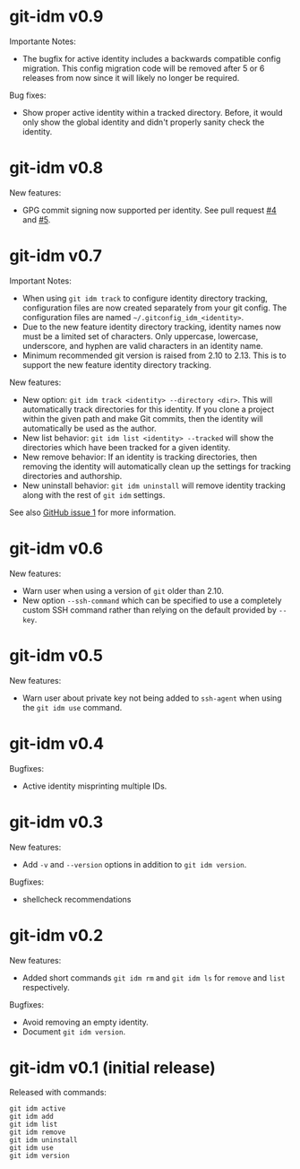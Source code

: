 # git-idm v0.9

Importante Notes:

- The bugfix for active identity includes a backwards compatible config
  migration.  This config migration code will be removed after 5 or 6 releases
  from now since it will likely no longer be required.

Bug fixes:

- Show proper active identity within a tracked directory.  Before, it would only
  show the global identity and didn't properly sanity check the identity.

# git-idm v0.8

New features:

- GPG commit signing now supported per identity.  See pull request [#4][#4] and
  [#5][#5].

[#4]: https://github.com/samrocketman/git-identity-manager/pull/4
[#5]: https://github.com/samrocketman/git-identity-manager/pull/5

# git-idm v0.7

Important Notes:

- When using `git idm track` to configure identity directory tracking,
  configuration files are now created separately from your git config.  The
  configuration files are named `~/.gitconfig_idm_<identity>`.
- Due to the new feature identity directory tracking, identity names now must be
  a limited set of characters.  Only uppercase, lowercase, underscore, and
  hyphen are valid characters in an identity name.
- Minimum recommended git version is raised from 2.10 to 2.13.  This is to
  support the new feature identity directory tracking.

New features:

- New option: `git idm track <identity> --directory <dir>`.  This will
  automatically track directories for this identity.  If you clone a
  project within the given path and make Git commits, then the identity will
  automatically be used as the author.
- New list behavior: `git idm list <identity> --tracked` will show the
  directories which have been tracked for a given identity.
- New remove behavior: If an identity is tracking directories, then removing the
  identity will automatically clean up the settings for tracking directories and
  authorship.
- New uninstall behavior: `git idm uninstall` will remove identity tracking
  along with the rest of `git idm` settings.

See also [GitHub issue 1][#1] for more information.

[#1]: https://github.com/samrocketman/git-identity-manager/issues/1

# git-idm v0.6

New features:

- Warn user when using a version of `git` older than 2.10.
- New option `--ssh-command` which can be specified to use a completely custom
  SSH command rather than relying on the default provided by `--key`.

# git-idm v0.5

New features:

- Warn user about private key not being added to `ssh-agent` when using the `git
  idm use` command.

# git-idm v0.4

Bugfixes:

- Active identity misprinting multiple IDs.

# git-idm v0.3

New features:

- Add `-v` and `--version` options in addition to `git idm version`.

Bugfixes:

- shellcheck recommendations

# git-idm v0.2

New features:

- Added short commands `git idm rm` and `git idm ls` for `remove` and `list`
  respectively.

Bugfixes:

- Avoid removing an empty identity.
- Document `git idm version`.

# git-idm v0.1 (initial release)

Released with commands:

```
git idm active
git idm add
git idm list
git idm remove
git idm uninstall
git idm use
git idm version
```
